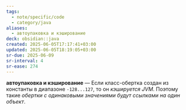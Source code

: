 ```yaml
---
tags:
  - note/specific/code
  - category/java
aliases:
  - автоупаковка и кэширование
deck: obsidian::java
created: 2025-06-05T17:17:41+03:00
updated: 2025-06-05T18:19:05+03:00
sr-due: 2025-06-09
sr-interval: 4
sr-ease: 274
---
```


**автоупаковка и кэширование**
—
Если класс-обертка создан из константы в диапазоне `-128...127`, то он *кэшируется JVM*. Поэтому такие *обертки с одинаковыми значениями будут ссылками на один объект*.
